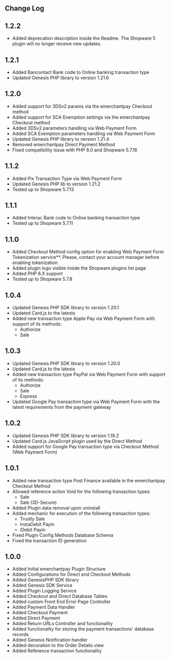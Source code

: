 Change Log
---------------------
__1.2.2__
-----
* Added deprecation description inside the Readme. The Shopware 5 plugin will no longer receive new updates.

__1.2.1__
-----
* Added Bancontact Bank code to Online banking transaction type
* Updated Genesis PHP library to version 1.21.6

__1.2.0__
-----
* Added support for 3DSv2 params via the emerchantpay Checkout method
* Added support for SCA Exemption settings via the emerchantpay Checkout method
* Added 3DSv2 parameters handling via Web Payment Form
* Added SCA Exemption parameters handling via Web Payment Form
* Updated Genesis PHP library to version 1.21.4
* Removed emerchantpay Direct Payment Method
* Fixed compatibility issue with PHP 8.0 and Shopware 5.7.16

__1.1.2__
-----
* Added Pix Transaction Type via Web Payment Form
* Updated Genesis PHP lib to version 1.21.2
* Tested up to Shopware 5.7.13

__1.1.1__
-----
* Added Interac Bank code to Online banking transaction type
* Tested up to Shopware 5.7.11

__1.1.0__
-----
* Added Checkout Method config option for enabling Web Payment Form Tokenization service**. Please, contact your account manager before enabling tokenization.
* Added plugin logo visible inside the Shopware plugins list page
* Added PHP 8.X support
* Tested up to Shopware 5.7.8

__1.0.4__
-----
* Updated Genesis PHP SDK library to version 1.20.1
* Updated Card.js to the latests
* Added new transaction type Apple Pay via Web Payment Form with support of its methods:
  * Authorize
  * Sale

__1.0.3__
-----
* Updated Genesis PHP SDK library to version 1.20.0
* Updated Card.js to the latests
* Added new transaction type PayPal via Web Payment Form with support of its methods:
  * Authorize
  * Sale
  * Express
* Updated Google Pay transaction type via Web Payment Form with the latest requirements from the payment gateway

__1.0.2__
-----
* Updated Genesis PHP SDK library to version 1.19.2
* Updated Card.js JavaScript plugin used by the Direct Method
* Added support for Google Pay transaction type via Checkout Method (Web Payment Form)

__1.0.1__
-----
* Added new transaction type Post Finance available in the emerchantpay Checkout Method
* Allowed reference action Void for the following transaction types:
  * Sale
  * Sale (3D-Secure)
* Added Plugin data removal upon uninstall
* Added mechanic for execution of the following transaction types:
  * Trustly Sale
  * InstaDebit Payin
  * iDebit Payin
* Fixed Plugin Config Methods Database Schema
* Fixed the transaction ID generation

__1.0.0__
-----
* Added Initial emerchantpay Plugin Structure
* Added Configurations for Direct and Checkout Methods
* Added GenesisPHP SDK library
* Added Genesis SDK Service
* Added Plugin Logging Service
* Added Checkout and Direct Database Tables
* Added custom Front End Error Page Controller
* Added Payment Data Handler
* Added Checkout Payment
* Added Direct Payment
* Added Return URLs Controller and functionality
* Added functionality for storing the payment transactions' database records
* Added Genesis Notification handler
* Added decoration to the Order Details view
* Added Reference transaction functionality

